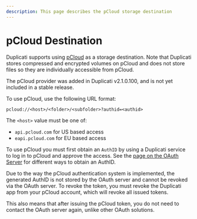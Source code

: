 ```yaml
---
description: This page describes the pCloud storage destination
---
```


# pCloud Destination

Duplicati supports using [pCloud](https://pcloud.com) as a storage destination. Note that Duplicati stores compressed and encrypted volumes on pCloud and does not store files so they are individually accessible from pCloud.

The pCloud provider was added in Duplicati v2.1.0.100, and is not yet included in a stable release.

To use pCloud, use the following URL format:

```
pcloud://<host>/<folder>/<subfolder>?authid=<authid>
```

The `<host>` value must be one of:

* `api.pcloud.com` for US based access
* `eapi.pcloud.com` for EU based access

To use pCloud you must first obtain an `AuthID` by using a Duplicati service to log in to pCloud and approve the access. See the [page on the OAuth Server](../../duplicati-programs/oauth-server.md) for different ways to obtain an AuthID.

Due to the way the pCloud authentication system is implemented, the generated AuthID is not stored by the OAuth server and cannot be revoked via the OAuth server. To revoke the token, you must revoke the Duplicati app from your pCloud account, which will revoke all issued tokens.

This also means that after issuing the pCloud token, you do not need to contact the OAuth server again, unlike other OAuth solutions.
